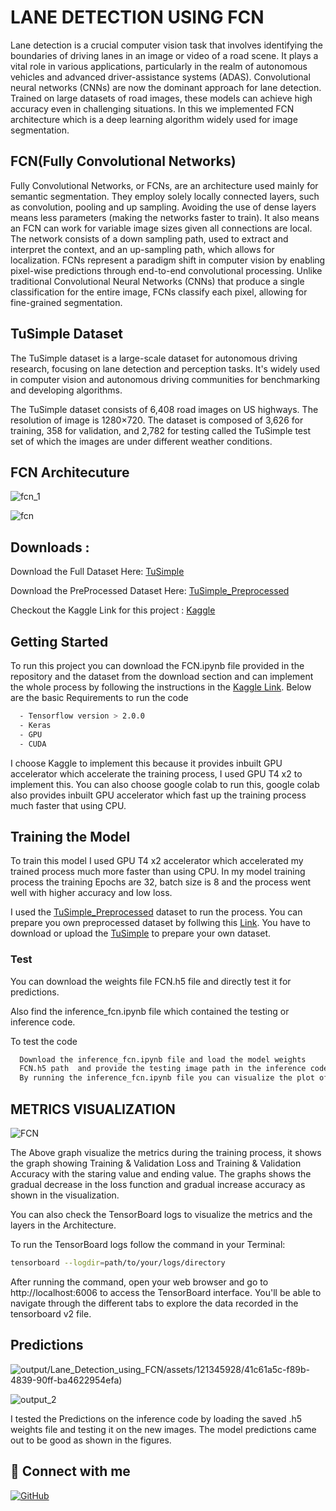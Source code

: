 
# **LANE DETECTION USING FCN**
Lane detection is a crucial computer vision task that involves identifying the boundaries of driving lanes in an image or video of a road scene. It plays a vital role in various applications, particularly in the realm of autonomous vehicles and advanced driver-assistance systems (ADAS).  Convolutional neural networks (CNNs) are now the dominant approach for lane detection. Trained on large datasets of road images, these models can achieve high accuracy even in challenging situations.  In this we implemented FCN architecture which is a deep learning algorithm widely used for image segmentation.
## FCN(Fully Convolutional Networks)
Fully Convolutional Networks, or FCNs, are an architecture used mainly for semantic segmentation. They employ solely locally connected layers, such as convolution, pooling and up sampling. Avoiding the use of dense layers means less parameters (making the networks faster to train). It also means an FCN can work for variable image sizes given all connections are local. The network consists of a down sampling path, used to extract and interpret the context, and an up-sampling path, which allows for localization. 
FCNs represent a paradigm shift in computer vision by enabling pixel-wise predictions through end-to-end convolutional processing. Unlike traditional Convolutional Neural Networks (CNNs) that produce a single classification for the entire image, FCNs classify each pixel, allowing for fine-grained segmentation. 


## TuSimple Dataset
The TuSimple dataset is a large-scale dataset for autonomous driving research, focusing on lane detection and perception tasks. It's widely used in computer vision and autonomous driving communities for benchmarking and developing algorithms.

The TuSimple dataset consists of 6,408 road images on US highways. The resolution of image is 1280×720. The dataset is composed of 3,626 for training, 358 for validation, and 2,782 for testing called the TuSimple test set of which the images are under different weather conditions.



## FCN Architecuture 

![fcn_1](https://github.com/maheshmm7/Lane_Detection_using_FCN/assets/121345928/70d927ab-ee99-4ed8-a5a7-b0bba70400c4)


![fcn](https://github.com/maheshmm7/Lane_Detection_using_FCN/assets/121345928/b607da64-773c-44c4-b9aa-82412af2659a)

## Downloads :    
Download the Full Dataset Here: [TuSimple](https://www.kaggle.com/datasets/manideep1108/tusimple)

Download the PreProcessed Dataset Here: [TuSimple_Preprocessed](https://www.kaggle.com/datasets/rangalamahesh/preprocessed-1/data)

Checkout the Kaggle Link for this project : [Kaggle](https://www.kaggle.com/code/rangalamahesh/lane-detection-using-fcn)
## Getting Started 

To run this project you can download the FCN.ipynb file provided in the repository and the dataset from the download section and can implement the whole process by following the instructions in the [Kaggle Link](https://www.kaggle.com/code/rangalamahesh/lane-detection-using-fcn).  Below are the basic Requirements to run the code 

```bash
  - Tensorflow version > 2.0.0
  - Keras
  - GPU
  - CUDA
```

I choose Kaggle to implement this because it provides inbuilt GPU accelerator which accelerate the training process, I used GPU T4 x2 to implement this.  You can also choose google colab to run this, google colab also provides inbuilt GPU accelerator which fast up the training process much faster that using CPU.
## Training the Model

To train this model I used GPU T4 x2 accelerator which accelerated my trained process much more faster than using CPU.  In my model training process the training Epochs are 32, batch size is 8 and the process went well with higher accuracy and low loss. 

I used the [TuSimple_Preprocessed](https://www.kaggle.com/datasets/rangalamahesh/preprocessed-1/data) dataset to run the process.  You can prepare you own preprocessed dataset by follwing this [Link](https://www.kaggle.com/code/rangalamahesh/preprocessed).
You have to download or upload the [TuSimple](https://www.kaggle.com/datasets/manideep1108/tusimple) to prepare your own dataset.



### Test 

You can download the weights file FCN.h5 file and directly test it for predictions.  

Also find the inference_fcn.ipynb file which contained the testing or inference code.

To test the code
```bash
  Download the inference_fcn.ipynb file and load the model weights
  FCN.h5 path  and provide the testing image path in the inference code. 
  By running the inference_fcn.ipynb file you can visualize the plot of the predictions.
```

## METRICS VISUALIZATION

![FCN](https://github.com/maheshmm7/Lane_Detection_using_FCN/assets/121345928/f1d0a00d-bd26-4c74-9e3f-1e2c5548c589)


The Above graph visualize the metrics during the training process, it shows the graph showing Training & Validation Loss and Training & Validation Accuracy with the staring value and ending value.  The graphs shows the gradual decrease in the loss function and gradual increase accuracy as shown in the visualization.

You can also check the TensorBoard logs to visualize the metrics and the layers in the Architecture.

To run the TensorBoard logs follow the command in your Terminal:
```bash
tensorboard --logdir=path/to/your/logs/directory
```
After running the command, open your web browser and go to http://localhost:6006 to access the TensorBoard interface. You'll be able to navigate through the different tabs to explore the data recorded in the tensorboard v2 file.
## Predictions 
![output](https://github.com/VKRISHNAMRAJU)/Lane_Detection_using_FCN/assets/121345928/41c61a5c-f89b-4839-90ff-ba4622954efa)

![output_2](https://github.com/VKRISHNAMRAJU/Lane_Detection_using_FCN/assets/121345928/08c3ec1b-6d34-407f-a3eb-473b9dc7afdb)


I tested the Predictions on the inference code by loading the saved .h5 weights file and testing it on the new images.  The model predictions came out to be good as shown in the figures.

## 🔗 Connect with me
[![GitHub](https://img.shields.io/badge/github-%23121011.svg?style=for-the-badge&logo=github&logoColor=white)](https://github.com/VKRISHNAMRAJU)

